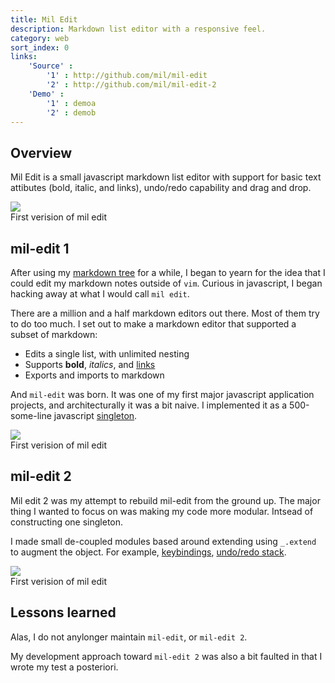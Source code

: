 ```yaml
---
title: Mil Edit
description: Markdown list editor with a responsive feel.
category: web
sort_index: 0
links:
    'Source' :
        '1' : http://github.com/mil/mil-edit
        '2' : http://github.com/mil/mil-edit-2
    'Demo' :
        '1' : demoa
        '2' : demob
---
```

## Overview
Mil Edit is a small javascript markdown list editor with support for basic text attibutes (bold, italic, and links), undo/redo capability and drag and drop.



<div class='captioned-image'>
    <img src="/interfaces/Mil-Edit/screenshot.png" class='window-chrome'>
    <div class='caption'>First verision of mil edit</div>
</div>


## mil-edit 1


After using my [markdown tree]() for a while, I began to yearn for the idea that I could edit my markdown notes outside of `vim`. Curious in javascript, I began hacking away at what I would call `mil edit`. 

There are a million and a half markdown editors out there. Most of them try to do too much. I set out to make a markdown editor that supported a subset of markdown:


- Edits a single list, with unlimited nesting
- Supports **bold**, _italics_, and [links]()
- Exports and imports to markdown


And `mil-edit` was born. It was one of my first major javascript application projects, and architecturally it was a bit naive. I implemented it as a 500-some-line javascript [singleton](https://github.com/mil/mil-edit/blob/master/js/mil_edit.js).

<div class='captioned-image'>
    <img src="/interfaces/Mil-Edit/screenshot.png" class='window-chrome'>
    <div class='caption'>First verision of mil edit</div>
</div>




## mil-edit 2
Mil edit 2 was my attempt to rebuild mil-edit from the ground up. The major thing I wanted to focus on was making my code more modular. Intsead of constructing one singleton.

I made small de-coupled modules based around extending using `_.extend` to augment the object. For example, [keybindings](https://github.com/mil/mil-edit-2/blob/master/js/app/keybindings.js), [undo/redo stack](https://github.com/mil/mil-edit-2/blob/master/js/app/history.js).


<div class='captioned-image'>
    <img src="/interfaces/Mil-Edit/screenshot.png" class='window-chrome'>
    <div class='caption'>First verision of mil edit</div>
</div>



## Lessons learned
Alas, I do not anylonger maintain `mil-edit`, or `mil-edit 2`.

My development approach toward `mil-edit 2` was also a bit faulted in that I wrote my test a posteriori.
